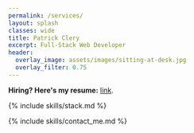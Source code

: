 ```yaml
---
permalink: /services/
layout: splash
classes: wide
title: Patrick Clery
excerpt: Full-Stack Web Developer
header:
  overlay_image: assets/images/sitting-at-desk.jpg
  overlay_filter: 0.75
---
```


**Hiring? Here's my resume:** [link](https://drive.google.com/open?id=17omXcA16GIPX9qp1ntoBcOu_H5kHTN63).

{% include skills/stack.md %}

{% include skills/contact_me.md %}
